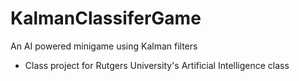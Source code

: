 # KalmanClassiferGame
An AI powered minigame using Kalman filters

- Class project for Rutgers University's Artificial Intelligence class
